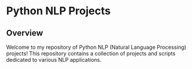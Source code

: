 # Python NLP Projects

## Overview
Welcome to my repository of Python NLP (Natural Language Processing) projects! This repository contains a collection of projects and scripts dedicated to various NLP applications.
